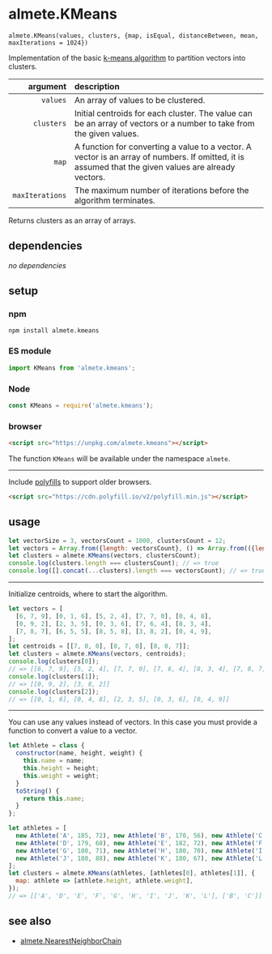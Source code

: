 # almete.KMeans

`almete.KMeans(values, clusters, {map, isEqual, distanceBetween, mean, maxIterations = 1024})`

Implementation of the basic [k-means algorithm](https://en.wikipedia.org/wiki/K-means_clustering) to partition vectors into clusters.

| argument | description |
| ---: | :--- |
| `values` | An array of values to be clustered. |
| `clusters` | Initial centroids for each cluster. The value can be an array of vectors or a number to take from the given values. |
| `map` | A function for converting a value to a vector. A vector is an array of numbers. If omitted, it is assumed that the given values are already vectors. |
| `maxIterations` | The maximum number of iterations before the algorithm terminates. |

Returns clusters as an array of arrays.

## dependencies

*no dependencies*

## setup

### npm

```shell
npm install almete.kmeans
```

### ES module

```javascript
import KMeans from 'almete.kmeans';
```

### Node

```javascript
const KMeans = require('almete.kmeans');
```

### browser

```html
<script src="https://unpkg.com/almete.kmeans"></script>
```

The function `KMeans` will be available under the namespace `almete`.

---

Include [polyfills](https://polyfill.io/) to support older browsers.

```html
<script src="https://cdn.polyfill.io/v2/polyfill.min.js"></script>
```

## usage

```javascript
let vectorSize = 3, vectorsCount = 1000, clustersCount = 12;
let vectors = Array.from({length: vectorsCount}, () => Array.from(({length: vectorSize}), () => Math.random()));
let clusters = almete.KMeans(vectors, clustersCount);
console.log(clusters.length === clustersCount); // => true
console.log([].concat(...clusters).length === vectorsCount); // => true
```

---

Initialize centroids, where to start the algorithm.

```javascript
let vectors = [
  [6, 7, 9], [0, 1, 6], [5, 2, 4], [7, 7, 0], [0, 4, 8],
  [0, 9, 2], [2, 3, 5], [0, 3, 6], [7, 6, 4], [8, 3, 4],
  [7, 8, 7], [6, 5, 5], [8, 5, 8], [3, 8, 2], [0, 4, 9],
];
let centroids = [[7, 0, 0], [0, 7, 0], [0, 0, 7]];
let clusters = almete.KMeans(vectors, centroids);
console.log(clusters[0]);
// => [[6, 7, 9], [5, 2, 4], [7, 7, 0], [7, 6, 4], [8, 3, 4], [7, 8, 7], [6, 5, 5], [8, 5, 8]]
console.log(clusters[1]);
// => [[0, 9, 2], [3, 8, 2]]
console.log(clusters[2]);
// => [[0, 1, 6], [0, 4, 8], [2, 3, 5], [0, 3, 6], [0, 4, 9]]
```

---

You can use any values instead of vectors. In this case you must provide a function to convert a value to a vector.

```javascript
let Athlete = class {
  constructor(name, height, weight) {
    this.name = name;
    this.height = height;
    this.weight = weight;
  }
  toString() {
    return this.name;
  }
};

let athletes = [
  new Athlete('A', 185, 72), new Athlete('B', 170, 56), new Athlete('C', 168, 60),
  new Athlete('D', 179, 68), new Athlete('E', 182, 72), new Athlete('F', 188, 77),
  new Athlete('G', 180, 71), new Athlete('H', 180, 70), new Athlete('I', 183, 84),
  new Athlete('J', 180, 88), new Athlete('K', 180, 67), new Athlete('L', 177, 76),
];
let clusters = almete.KMeans(athletes, [athletes[0], athletes[1]], {
  map: athlete => [athlete.height, athlete.weight],
});
// => [['A', 'D', 'E', 'F', 'G', 'H', 'I', 'J', 'K', 'L'], ['B', 'C']]
```

## see also

- [almete.NearestNeighborChain](https://github.com/SeregPie/almete.NearestNeighborChain)
